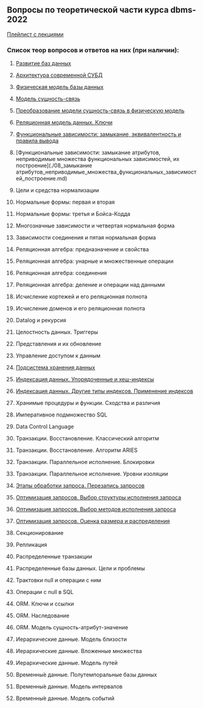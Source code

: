 ## Вопросы по теоретической части курса dbms-2022

[Плейлист с лекциями](https://www.youtube.com/watch?v=TT38dPhg4jo&list=PLBAwg87wLtfLY7WCevPxuT0Uig_NHTHF1)

### Список теор вопросов и ответов на них (при наличии): 

1. [Развитие баз данных](./01_database_evolution.md)

2. [Архитектура современной СУБД](./02_modern_dbms_architecture.md)

3. [Физическая модель базы данных](./03_physical-data-model.md)

4. [Модель сущность-связь](./04_entity-relationship-model.md)

5. [Преобразование модели сущность-связь в физическую модель](./05_erm-to-pdm.md)

6. [Реляционная модель данных. Ключи](06_relational_data_model_keys.md)

7. [Функциональные зависимости: замыкание, эквивалентность и правила вывода](./07_функциональные_зависимости_замыкание_эквивалентность_правила_вывода.md)

8. [Функциональные зависимости: замыкание атрибутов, неприводимые множества функциональных зависимостей, их построение](./08_замыкание атрибутов_неприводимые_множества_функциональных_зависимостей_построение.md)

9. Цели и средства нормализации

10. Нормальные формы: первая и вторая

11. Нормальные формы: третья и Бойса-Кодда

12. Многозначные зависимости и четвертая нормальная форма

13. Зависимости соединения и пятая нормальная форма

14. Реляционная алгебра: предназначение и свойства

15.  Реляционная алгебра: унарные и множественные операции

16. Реляционная алгебра: соединения

17. Реляционная алгебра: деление и операции над данными

18. Исчисление кортежей и его реляционная полнота

19. Исчисление доменов и его реляционная полнота

20. Datalog и рекурсия

21. Целостность данных. Триггеры

22. Представления и их обновление

23. Управление доступом к данным

24. [Подсистема хранения данных](./24_memory-subsystem.md)

25. [Индексация данных. Упорядоченные и хеш-индексы](./25_hash-and-ordered-indices.md)

26. [Индексация данных. Другие типы индексов. Применение индексов](./26_other-indices_indices-usage.md)

27. Хранимые процедуры и функции. Сходства и различия

28. Императивное подмножество SQL

29. Data Control Language

30. Транзакции. Восстановление. Классический алгоритм

31. Транзакции. Восстановление. Алгоритм ARIES

32. Транзакции. Параллельное исполнение. Блокировки

33. Транзакции. Параллельное исполнение. Уровни изоляции

34. [Этапы обработки запроса. Перезапись запросов](./34_query-processing-steps.md)

35. [Оптимизация запросов. Выбор структуры исполнения запроса](./35_optimizations_query-processing-methods.md)

36. [Оптимизация запросов. Выбор методов исполнения запроса](./36_optimizations_query-structure.md)

37. [Оптимизация запросов. Оценка размера и распределения](./37_optimizations_approximations.md)

38. Секционирование

39. Репликация

40. Распределенные транзакции

41. Распределенные базы данных. Цели и проблемы

42. Трактовки null и операции с ним

43. Операции с null в SQL

44. ORM. Ключи и ссылки

45. ORM. Наследование

46. ORM. Модель сущность-атрибут-значение

47. Иерархические данные. Модель близости

48. Иерархические данные. Вложенные множества

49. Иерархические данные. Модель путей

50. Временны́е данные. Полутемпоральные базы данных

51. Временны́е данные. Модель интервалов

52. Временны́е данные. Модель событий

